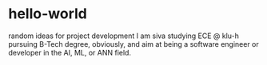 # hello-world
random ideas for project development
I am siva studying ECE @ klu-h pursuing B-Tech degree, obviously, and aim at being a software engineer or developer in the AI, ML, or ANN field. 
